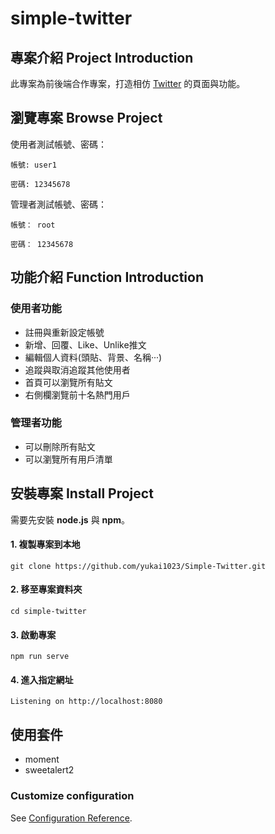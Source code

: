 # simple-twitter

## 專案介紹 Project Introduction
此專案為前後端合作專案，打造相仿 [Twitter](https://twitter.com) 的頁面與功能。


## 瀏覽專案 Browse Project
使用者測試帳號、密碼：
```
帳號: user1

密碼: 12345678
```
管理者測試帳號、密碼：
```
帳號： root

密碼： 12345678
```
## 功能介紹 Function Introduction
### 使用者功能
- 註冊與重新設定帳號
- 新增、回覆、Like、Unlike推文
- 編輯個人資料(頭貼、背景、名稱···)
- 追蹤與取消追蹤其他使用者
- 首頁可以瀏覽所有貼文
- 右側欄瀏覽前十名熱門用戶

### 管理者功能
- 可以刪除所有貼文
- 可以瀏覽所有用戶清單

## 安裝專案 Install Project
需要先安裝 **node.js** 與 **npm**。
#### 1. 複製專案到本地
```
git clone https://github.com/yukai1023/Simple-Twitter.git
```
#### 2. 移至專案資料夾
```
cd simple-twitter
```
#### 3. 啟動專案
```
npm run serve
```
#### 4. 進入指定網址
```
Listening on http://localhost:8080
```
## 使用套件
- moment
- sweetalert2
### Customize configuration
See [Configuration Reference](https://cli.vuejs.org/config/).
